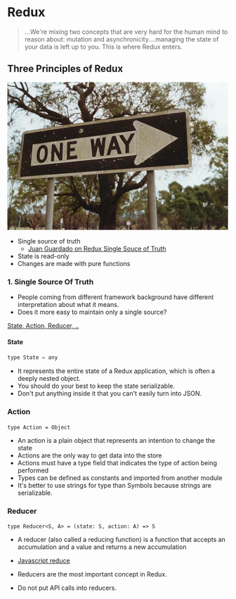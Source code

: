 # Redux
> ...We're mixing two concepts that are very hard for the human mind to reason about: mutation and asynchronicity....managing the state of your data is left up to you. This is where Redux enters.

## Three Principles of Redux
![One Way](https://raw.githubusercontent.com/broerjuang/react-redux-presentation/master/single-source.jpeg)
- Single source of truth
  - [Juan Guardado on Redux Single Souce of Truth](https://medium.com/@juanguardado/redux-single-source-of-truth-e1fe1fb6ffec#.fhhk0x5xt)
- State is read-only
- Changes are made with pure functions

### 1. Single Source Of Truth
- People coming from different framework background have different interpretation about what it means.
- Does it more easy to maintain only a single source?

[State, Action, Reducer, ..](https://github.com/reactjs/redux/blob/master/docs/Glossary.md#action)

#### State
```javascript
type State = any
```
- It represents the entire state of a Redux application, which is often a deeply nested object.
- You should do your best to keep the state serializable.
- Don't put anything inside it that you can't easily turn into JSON.

### Action
```
type Action = Object
```
- An action is a plain object that represents an intention to change the state
- Actions are the only way to get data into the store
- Actions must have a type field that indicates the type of action being performed
- Types can be defined as constants and imported from another module
- It's better to use strings for type than Symbols because strings are serializable.

### Reducer
```
type Reducer<S, A> = (state: S, action: A) => S
```
- A reducer (also called a reducing function) is a function that accepts an accumulation and a value and returns a new accumulation
- [Javascript reduce ](https://developer.mozilla.org/en-US/docs/Web/JavaScript/Reference/Global_Objects/Array/Reduce)
- Reducers are the most important concept in Redux.

- Do not put API calls into reducers.
